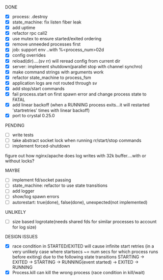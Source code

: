 DONE
- [x] process: .destroy
- [x] state_machine: fix listen fiber leak
- [x] add uptime
- [x] refactor rpc call2
- [x] use mutex to ensure started/exited ordering
- [x] remove unneeded processes first
- [x] job: support env ..with %<process_num>02d
- [x] config overrides
- [x] reload(dir)....(sv rr) will reread config from current dir
- [x] server: implement shutdown(parallel stop with channel synchro)
- [x] make command strings with arguments work
- [x] refactor state_machine to process_fsm
- [x] application logs are not routed through sv
- [x] add stop/start commands
- [x] fail process.start on first spawn error and change process state to FATAL
- [x] add linear backoff (when a RUNNING process exits...it will restarted 'startretries' times with linear backoff)
- [x] port to crystal 0.25.0

PENDING
- [ ] write tests
- [ ] take abstract socket lock when running rr/start/stop commands
- [ ] implement forced-shutdown

figure out how nginx/apache does log writes with 32k buffer....with or without locks?

MAYBE
- [ ] implement fd/socket passing
- [ ] state_machine: refactor to use state transitions
- [ ] add logger
- [ ] show/log spawn errors
- [ ] autorestart: true(done), false(done), unexpected(not implemented)

UNLIKELY
- [ ] size based logrotate(needs shared fds for similar processes to account for log size)

DESIGN ISSUES
- [x] race condition in STARTED/EXITED will cause infinite start retries (in a very unlikely case where startsecs ~= num secs for which process runs before exiting)
    due to the following state transitions
    STARTING -> EXITED -> STARTING -> RUNNING(event started) -> EXITED -> RUNNING
- [x] Process.kill can kill the wrong process (race condition in kill/wait)
